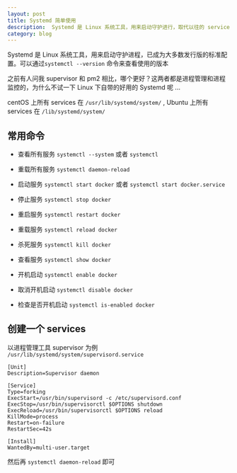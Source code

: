 ```yaml
---
layout: post
title: Systemd 简单使用
description:  Systemd 是 Linux 系统工具，用来启动守护进行，取代以往的 service 命令
category: blog
---
```


Systemd 是 Linux 系统工具，用来启动守护进程，已成为大多数发行版的标准配置。可以通过`systemctl --version` 命令来查看使用的版本

之前有人问我 supervisor 和 pm2 相比，哪个更好？这两者都是进程管理和进程监控的，为什么不试一下 Linux 下自带的好用的 Systemd 呢 ...

centOS 上所有 services 在 `/usr/lib/systemd/system/` , Ubuntu 上所有 services 在 `/lib/systemd/system/`

## 常用命令

- 查看所有服务 `systemctl --system` 或者 `systemctl`
- 重载所有服务 `systemctl daemon-reload`

- 启动服务 `systemctl start docker` 或者 `systemctl start docker.service`
- 停止服务 `systemctl stop docker`
- 重启服务 `systemctl restart docker`
- 重载服务 `systemctl reload docker`
- 杀死服务 `systemctl kill docker`
- 查看服务 `systemctl show docker`

- 开机启动 `systemctl enable docker`
- 取消开机启动 `systemctl disable docker`
- 检查是否开机启动 `systemctl is-enabled docker`

## 创建一个 services

以进程管理工具 supervisor 为例 `/usr/lib/systemd/system/supervisord.service`

```
[Unit]
Description=Supervisor daemon

[Service]
Type=forking
ExecStart=/usr/bin/supervisord -c /etc/supervisord.conf
ExecStop=/usr/bin/supervisorctl $OPTIONS shutdown
ExecReload=/usr/bin/supervisorctl $OPTIONS reload
KillMode=process
Restart=on-failure
RestartSec=42s

[Install]
WantedBy=multi-user.target
```

然后再 `systemctl daemon-reload` 即可
